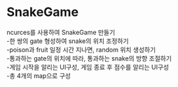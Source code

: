 # SnakeGame
ncurces를 사용하여 SnakeGame 만들기 <br>
-한 쌍의 gate 형성하여 snake의 위치 조정하기 <br>
-poison과 fruit 일정 시간 지나면, random 위치 생성하기 <br>
-통과하는 gate의 위치에 따라, 통과하는 snake의 방향 조절하기 <br>
-게임 시작을 알리는 UI구성, 게임 종료 후 점수를 알리는 UI구성 <br>
-총 4개의 map으로 구성
